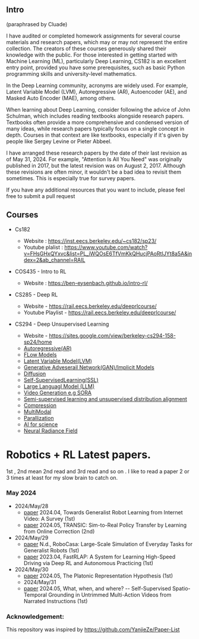 
## Intro  

(paraphrased by Cluade) 

I have audited or completed homework assignments for several course materials and research papers, which may or may not represent the entire collection. The creators of these courses generously shared their knowledge with the public. For those interested in getting started with Machine Learning (ML), particularly Deep Learning, CS182 is an excellent entry point, provided you have some prerequisites, such as basic Python programming skills and university-level mathematics.

In the Deep Learning community, acronyms are widely used. For example, Latent Variable Model (LVM), Autoregressive (AR), Autoencoder (AE), and Masked Auto Encoder (MAE), among others. 

When learning about Deep Learning, consider following the advice of John Schulman, which includes reading textbooks alongside research papers. Textbooks often provide a more comprehensive and condensed version of many ideas, while research papers typically focus on a single concept in depth. Courses in that context are like textbooks, especially if it's given by people like Sergey Levine or Pieter Abbeel.

I have arranged these research papers by the date of their last revision as of May 31, 2024. For example, "Attention Is All You Need" was originally published in 2017, but the latest revision was on August 2, 2017. Although these revisions are often minor, it wouldn't be a bad idea to revisit them sometimes. This is especially true for survey papers.

If you have any additional resources that you want to include, please feel free to submit a pull request


## Courses 
* Cs182
    - Website :  https://inst.eecs.berkeley.edu/~cs182/sp23/
    - Youtube plalist : https://www.youtube.com/watch?v=FHsGHxQYxvc&list=PL_iWQOsE6TfVmKkQHucjPAoRtIJYt8a5A&index=2&ab_channel=RAIL
    
* COS435 - Intro to RL 
    - Website : https://ben-eysenbach.github.io/intro-rl/

* CS285 - Deep RL 
    - Website - https://rail.eecs.berkeley.edu/deeprlcourse/
    - Youtube Playlist - https://rail.eecs.berkeley.edu/deeprlcourse/

* CS294 -   Deep Unsupervised Learning
    - Website - https://sites.google.com/view/berkeley-cs294-158-sp24/home
    - [Autoregressive(AR)](./courses/cs294/AR.md)
    - [FLow Models](./courses/cs294/Flow.md)
    - [Latent Variable Model(LVM)](./courses/cs294/LVM.md)
    - [Generative Adveserail Network(GAN)/Implicit Models](./courses/cs294/GAN.md)
    - [Diffusion](./courses/cs294/Diffusion.md)
    - [Self-SupervisedLearning(SSL)](./courses/cs294/SSL.md)
    - [Large Languagl Model (LLM)](./courses/cs294/LLM.md)
    - [Video Generation e.g SORA](./courses/cs294/VideoGeneration.md)
    - [Semi-supervised learning and unsupervised distribution alignment ](./courses/cs294/SemiSupervised.md)
    - [Compression](./courses/cs294/compression.md)
    - [MultiModal](./courses/cs294/compression.md)
    - [Parallization](./courses/cs294/Parallelization.md)
    - [AI for science](./courses/cs294/AIForScience.md)
    - [Neural Radiance Field](./courses/cs294/Nerf.md)


    



# Robotics + RL Latest papers. 

1st , 2nd mean 2nd read and 3rd read and so on . I like to read a paper 2 or 3 times at least for my slow brain to catch on. 

### May 2024

* 2024/May/28
    - [paper](http://arxiv.org/abs/2404.19664) 2024.04, Towards Generalist Robot Learning from Internet Video: A Survey (1st)
    - [paper](http://arxiv.org/abs/2405.10315) 2024.05, TRANSIC: Sim-to-Real Policy Transfer by Learning from Online Correction (2nd)
* 2024/May/29
    - [paper](https://robocasa.ai/assets/robocasa_rss24.pdf) N.d., RoboCasa: Large-Scale Simulation of Everyday Tasks for Generalist Robots (1st)
    - [paper](http://arxiv.org/abs/2304.09831) 2023.04, FastRLAP: A System for Learning High-Speed Driving via Deep RL and Autonomous Practicing (1st)
* 2024/May/30
    - [paper](http://arxiv.org/abs/2405.07987) 2024.05, The Platonic Representation Hypothesis (1st)
    * 2024/May/31
    - [paper](http://arxiv.org/abs/2303.16990) 2024.05, What, when, and where? -- Self-Supervised Spatio-Temporal Grounding in Untrimmed Multi-Action Videos from Narrated Instructions (1st)



### Acknowledgement: 

This repository was inspired by https://github.com/YanjieZe/Paper-List 